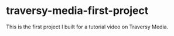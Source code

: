# traversy-media-first-project
This is the first project I built for a tutorial video on Traversy Media.
